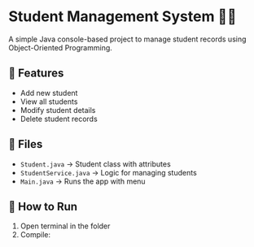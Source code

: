 # Student Management System 🧑‍🎓

A simple Java console-based project to manage student records using Object-Oriented Programming.

## 🧰 Features
- Add new student
- View all students
- Modify student details
- Delete student records

## 📁 Files
- `Student.java` → Student class with attributes
- `StudentService.java` → Logic for managing students
- `Main.java` → Runs the app with menu

## 🔧 How to Run
1. Open terminal in the folder
2. Compile:
